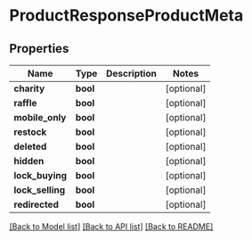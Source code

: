# ProductResponseProductMeta

## Properties
Name | Type | Description | Notes
------------ | ------------- | ------------- | -------------
**charity** | **bool** |  | [optional] 
**raffle** | **bool** |  | [optional] 
**mobile_only** | **bool** |  | [optional] 
**restock** | **bool** |  | [optional] 
**deleted** | **bool** |  | [optional] 
**hidden** | **bool** |  | [optional] 
**lock_buying** | **bool** |  | [optional] 
**lock_selling** | **bool** |  | [optional] 
**redirected** | **bool** |  | [optional] 

[[Back to Model list]](../README.md#documentation-for-models) [[Back to API list]](../README.md#documentation-for-api-endpoints) [[Back to README]](../README.md)


